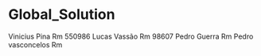 # Global_Solution
Vinicius Pina Rm 550986
Lucas Vassão Rm 98607
Pedro Guerra Rm
Pedro vasconcelos Rm



